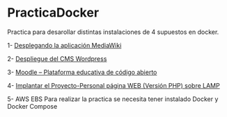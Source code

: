 # PracticaDocker

Practica para desarollar distintas instalaciones de 4 supuestos en docker.

1- [Desplegando la aplicación MediaWiki](MediaWiki)

2- [Despliegue del CMS Wordpress](WordPress/Docs)

3- [Moodle – Plataforma educativa de código abierto](Moodle/Docs/Word/)

4- [Implantar el Proyecto-Personal página WEB (Versión PHP) sobre LAMP](ProyectoPersonal/Manual/)

5- AWS EBS
Para realizar la practica se necesita tener instalado Docker y Docker Compose
